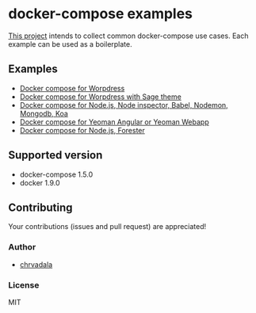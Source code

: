 # docker-compose examples
[This project](https://github.com/chrvadala/docker-compose-examples)
intends to collect common docker-compose use cases.
Each example can be used as a boilerplate.

## Examples
- [Docker compose for Worpdress](wordpress/)
- [Docker compose for Worpdress with Sage theme](wordpress-sagetheme/)
- [Docker compose for Node.js, Node inspector, Babel, Nodemon, Mongodb, Koa](nodejs-nodeinspector-babel-nodemon-mongodb-koa/)
- [Docker compose for Yeoman Angular or Yeoman Webapp](yeoman-angular-webapp/)
- [Docker compose for Node.js, Forester](nodejs-forester/)

## Supported version
- docker-compose 1.5.0
- docker 1.9.0

## Contributing
Your contributions (issues and pull request) are appreciated!

### Author

- [chrvadala](https://github.com/chrvadala)

### License
MIT
